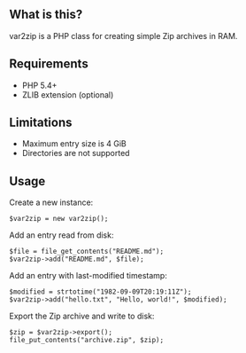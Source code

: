 ## What is this?

var2zip is a PHP class for creating simple Zip archives in RAM.

## Requirements

* PHP 5.4+
* ZLIB extension (optional)

## Limitations

* Maximum entry size is 4 GiB
* Directories are not supported

## Usage

Create a new instance:

    $var2zip = new var2zip();

Add an entry read from disk:

    $file = file_get_contents("README.md");
    $var2zip->add("README.md", $file);

Add an entry with last-modified timestamp:

    $modified = strtotime("1982-09-09T20:19:11Z");
    $var2zip->add("hello.txt", "Hello, world!", $modified);

Export the Zip archive and write to disk:

    $zip = $var2zip->export();
    file_put_contents("archive.zip", $zip);
